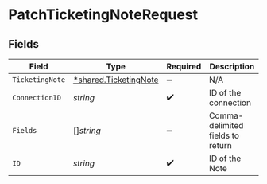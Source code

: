 # PatchTicketingNoteRequest


## Fields

| Field                                                                | Type                                                                 | Required                                                             | Description                                                          |
| -------------------------------------------------------------------- | -------------------------------------------------------------------- | -------------------------------------------------------------------- | -------------------------------------------------------------------- |
| `TicketingNote`                                                      | [*shared.TicketingNote](../../../pkg/models/shared/ticketingnote.md) | :heavy_minus_sign:                                                   | N/A                                                                  |
| `ConnectionID`                                                       | *string*                                                             | :heavy_check_mark:                                                   | ID of the connection                                                 |
| `Fields`                                                             | []*string*                                                           | :heavy_minus_sign:                                                   | Comma-delimited fields to return                                     |
| `ID`                                                                 | *string*                                                             | :heavy_check_mark:                                                   | ID of the Note                                                       |